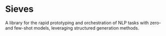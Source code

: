 # Sieves

A library for the rapid prototyping and orchestration of NLP tasks with zero- and few-shot models, leveraging 
structured generation methods. 